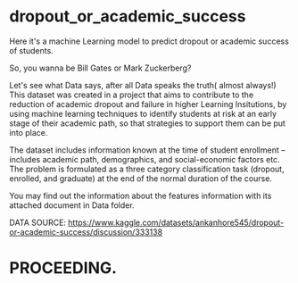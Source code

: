 # dropout_or_academic_success
Here it's a machine Learning model to predict dropout or academic success of students.

So, you wanna be Bill Gates or Mark Zuckerberg?

Let's see what Data says, after all Data speaks the truth( almost always!)
This dataset was created in a project that aims to contribute to the reduction of academic dropout and failure in higher Learning Insitutions, 
by using machine learning techniques to identify students at risk at an early stage of their academic path, so that strategies to support them can be put into place. 

The dataset includes information known at the time of student enrollment – includes
academic path, 
demographics, and 
social-economic factors etc.
The problem is formulated as a three category classification task (dropout, enrolled, and graduate) at the end of the normal duration of the course.

You may find out the information about the features information with its attached document in Data folder.

DATA SOURCE: https://www.kaggle.com/datasets/ankanhore545/dropout-or-academic-success/discussion/333138

#  PROCEEDING.
